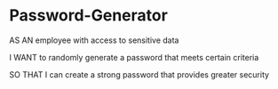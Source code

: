 # Password-Generator

AS AN employee with access to sensitive data

I WANT to randomly generate a password that meets certain criteria

SO THAT I can create a strong password that provides greater security
